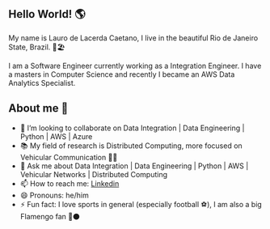 ## Hello World! :earth_americas:
 
My name is Lauro de Lacerda Caetano, I live in the beautiful Rio de Janeiro State, Brazil. :sunrise::beach_umbrella: 

I am a Software Engineer currently working as a Integration Engineer. 
I have a masters in Computer Science and recently I became an AWS Data Analytics Specialist.


## About me :bearded_person:
- 👯 I’m looking to collaborate on Data Integration | Data Engineering | Python | AWS | Azure
- :books: My field of research is Distributed Computing, more focused on Vehicular Communication :signal_strength::car:
- 💬 Ask me about Data Integration | Data Engineering | Python | AWS | Vehicular Networks | Distributed Computing
- 📫 How to reach me: [Linkedin](https://www.linkedin.com/in/lauro-softeng-data/)
- 😄 Pronouns: he/him
- ⚡ Fun fact: I love sports in general (especially football :soccer:), I am also a big Flamengo fan :red_circle::black_circle:
